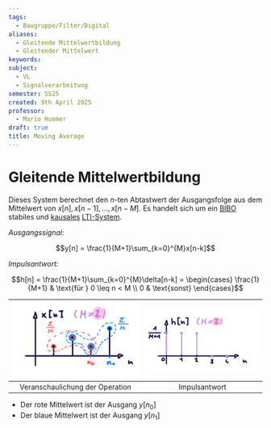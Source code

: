 ```yaml
---
tags:
  - Baugruppe/Filter/Digital
aliases:
  - Gleitende Mittelwertbildung
  - Gleitender Mittelwert
keywords: 
subject:
  - VL
  - Signalverarbeitung
semester: SS25
created: 9th April 2025
professor:
  - Mario Huemer
draft: true
title: Moving Average
---
```


# Gleitende Mittelwertbildung

Dieses System berechnet den $n$-ten Abtastwert der Ausgangsfolge aus dem Mittelwert von $x[n],x[n-1], \dots ,x[n-M]$. Es handelt sich um ein [BIBO](Stabilität%20und%20Beschränktheit.md) stabiles und [kausales](Kausalität.md) [LTI-System](Zeitdiskrete%20LTI-Systeme.md).

*Ausgangssignal:*

$$y[n] = \frac{1}{M+1}\sum_{k=0}^{M}x[n-k]$$

*Impulsantwort:*

$$h[n] = \frac{1}{M+1}\sum_{k=0}^{M}\delta[n-k] = \begin{cases} \frac{1}{M+1} & \text{für } 0 \leq n < M \\ 0 & \text{sonst} \end{cases}$$


| ![invert_dark](assets/MovingAvgSignal.png) | ![invert_dark](assets/MovingAvgImpulseResponse.png) |
| :----------------------------------------: | :-------------------------------------------------: |
| Veranschaulichung der Operation            | Impulsantwort                                       |

- Der rote Mittelwert ist der Ausgang $y[n_{0}]$
- Der blaue Mittelwert ist der Ausgang $y[n_{1}]$